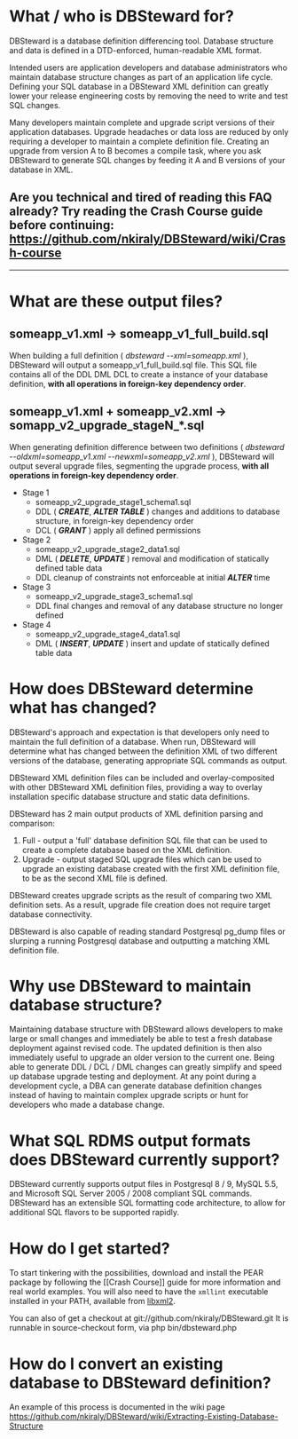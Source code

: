 # What / who is DBSteward for?
DBSteward is a database definition differencing tool. Database structure and data is defined in a DTD-enforced, human-readable XML format.

Intended users are application developers and database administrators who maintain database structure changes as part of an application life cycle. Defining your SQL database in a DBSteward XML definition can greatly lower your release engineering costs by removing the need to write and test SQL changes.

Many developers maintain complete and upgrade script versions of their application databases. Upgrade headaches or data loss are reduced by only requiring a developer to maintain a complete definition file. Creating an upgrade from version A to B becomes a compile task, where you ask DBSteward to generate SQL  changes by feeding it A and B versions of your database in XML.

## **Are you technical and tired of reading this FAQ already?** Try reading the Crash Course guide before continuing: https://github.com/nkiraly/DBSteward/wiki/Crash-course


***


# What are these output files?
## someapp_v1.xml -> someapp_v1_full_build.sql
When building a full definition ( _dbsteward --xml=someapp.xml_ ), DBSteward will output a someapp_v1_full_build.sql file. This SQL file contains all of the DDL DML DCL to create a instance of your database definition, **with all operations in foreign-key dependency order**.
## someapp_v1.xml + someapp_v2.xml -> somapp_v2_upgrade_stageN_*.sql
When generating definition difference between two definitions ( _dbsteward --oldxml=someapp_v1.xml --newxml=someapp_v2.xml_ ), DBSteward will output several upgrade files, segmenting the upgrade process, **with all operations in foreign-key dependency order**.
* Stage 1
  - someapp_v2_upgrade_stage1_schema1.sql
  - DDL ( **_CREATE_**, **_ALTER TABLE_** ) changes and additions to database structure, in foreign-key dependency order
  - DCL ( **_GRANT_** ) apply all defined permissions
* Stage 2
  - someapp_v2_upgrade_stage2_data1.sql
  - DML ( **_DELETE_**, **_UPDATE_** ) removal and modification of statically defined table data
  - DDL cleanup of constraints not enforceable at initial **_ALTER_** time
* Stage 3
  * someapp_v2_upgrade_stage3_schema1.sql
  * DDL final changes and removal of any database structure no longer defined
* Stage 4
  * someapp_v2_upgrade_stage4_data1.sql
  * DML ( **_INSERT_**, **_UPDATE_** ) insert and update of statically defined table data


# How does DBSteward determine what has changed?
DBSteward's approach and expectation is that developers only need to maintain the full definition of a database. When run, DBSteward will determine what has changed between the definition XML of two different versions of the database, generating appropriate SQL commands as output.

DBSteward XML definition files can be included and overlay-composited with other DBSteward XML definition files, providing a way to overlay installation specific database structure and static data definitions.

DBSteward has 2 main output products of XML definition parsing and comparison:
1) Full - output a 'full' database definition SQL file that can be used to create a complete database based on the XML definition.
2) Upgrade - output staged SQL upgrade files which can be used to upgrade an existing database created with the first XML definition file, to be as the second XML file is defined.

DBSteward creates upgrade scripts as the result of comparing two XML definition sets. As a result, upgrade file creation does not require target database connectivity.

DBSteward is also capable of reading standard Postgresql pg_dump files or slurping a running Postgresql database and outputting a matching XML definition file.


# Why use DBSteward to maintain database structure?
Maintaining database structure with DBSteward allows developers to make large or small changes and immediately be able to test a fresh database deployment against revised code. The updated definition is then also immediately useful to upgrade an older version to the current one. Being able to generate DDL / DCL / DML changes can greatly simplify and speed up database upgrade testing and deployment. At any point during a development cycle, a DBA can generate database definition changes instead of having to maintain complex upgrade scripts or hunt for developers who made a database change.


# What SQL RDMS output formats does DBSteward currently support?
DBSteward currently supports output files in Postgresql 8 / 9, MySQL 5.5, and Microsoft SQL Server 2005 / 2008 compliant SQL commands. DBSteward has an extensible SQL formatting code architecture, to allow for additional SQL flavors to be supported rapidly.


# How do I get started?
To start tinkering with the possibilities, download and install the PEAR package by following the [[Crash Course]] guide for more information and real world examples. You will also need to have the `xmllint` executable installed in your PATH, available from [libxml2](http://xmlsoft.org).

You can also of get a checkout at git://github.com/nkiraly/DBSteward.git
It is runnable in source-checkout form, via php bin/dbsteward.php


# How do I convert an existing database to DBSteward definition?
An example of this process is documented in the wiki page https://github.com/nkiraly/DBSteward/wiki/Extracting-Existing-Database-Structure
